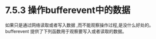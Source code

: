 # 7.5.3 操作bufferevent中的数据

如果只是通过网络读取或者写入数据 ,而不能观察操作过程,是没什么好处的。bufferevent 提供了下列函数用于观察要写入或者读取的数据。 

